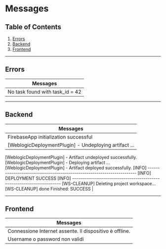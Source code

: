 # Messages

## Table of Contents

  1. [Errors](#errors)
  1. [Backend](#backend)
  1. [Frontend](#frontend)

---

## Errors
| Messages |
| --------- |
|   No task found with task_id = 42 |

---

## Backend
| Messages |
| --------- |
|  FirebaseApp initialization successful |
|[WeblogicDeploymentPlugin] - Undeploying artifact ...
[WeblogicDeploymentPlugin] - Artifact undeployed successfully.
[WeblogicDeploymentPlugin] - Deploying artifact ...
[WeblogicDeploymentPlugin] - Artifact deployed successfully.
[INFO] ------------------------------------------------------------------------
[INFO] DEPLOYMENT SUCCESS
[INFO] ------------------------------------------------------------------------
[WS-CLEANUP] Deleting project workspace...[WS-CLEANUP] done
Finished: SUCCESS |

--- 

## Frontend
| Messages |
| --------- |
| Connessione Internet assente. Il dispositivo è offline. |
| Username o password non validi |
